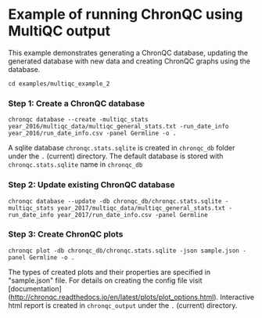 # Example of running ChronQC using MultiQC output

This example demonstrates generating a ChronQC database, updating the generated database with new data and creating ChronQC graphs using the database. 

`cd examples/multiqc_example_2`

### Step 1: Create a ChronQC database
`chronqc database --create -multiqc_stats year_2016/multiqc_data/multiqc_general_stats.txt -run_date_info year_2016/run_date_info.csv -panel Germline -o .`

A sqlite database `chronqc.stats.sqlite` is created in  `chronqc_db` folder  under the `.` (current) directory. 
The default database is stored with `chronqc.stats.sqlite` name in `chronqc_db`

### Step 2: Update existing ChronQC database 
`chronqc database --update -db chronqc_db/chronqc.stats.sqlite -multiqc_stats year_2017/multiqc_data/multiqc_general_stats.txt -run_date_info year_2017/run_date_info.csv -panel Germline`

### Step 3: Create ChronQC plots

`chronqc plot -db chronqc_db/chronqc.stats.sqlite -json sample.json -panel Germline -o .`

The types of created plots and their properties are specified in "sample.json" file. For details on creating the config file visit [documentation] (http://chronqc.readthedocs.io/en/latest/plots/plot_options.html).
Interactive html report is created in `chronqc_output` under the `.` (current) directory.


